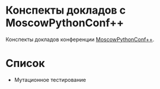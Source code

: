 # Конспекты докладов с MoscowPythonConf++

Конспекты докладов конференции [MoscowPythonConf++](https://conf.python.ru/2019). 

# Список

* Мутационное тестирование
